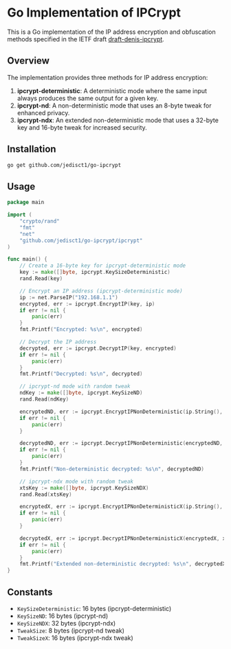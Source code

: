 # Go Implementation of IPCrypt

This is a Go implementation of the IP address encryption and obfuscation methods specified in the IETF draft [draft-denis-ipcrypt](https://datatracker.ietf.org/doc/draft-denis-ipcrypt/).

## Overview

The implementation provides three methods for IP address encryption:

1. **ipcrypt-deterministic**: A deterministic mode where the same input always produces the same output for a given key.
2. **ipcrypt-nd**: A non-deterministic mode that uses an 8-byte tweak for enhanced privacy.
3. **ipcrypt-ndx**: An extended non-deterministic mode that uses a 32-byte key and 16-byte tweak for increased security.

## Installation

```bash
go get github.com/jedisct1/go-ipcrypt
```

## Usage

```go
package main

import (
    "crypto/rand"
    "fmt"
    "net"
    "github.com/jedisct1/go-ipcrypt/ipcrypt"
)

func main() {
    // Create a 16-byte key for ipcrypt-deterministic mode
    key := make([]byte, ipcrypt.KeySizeDeterministic)
    rand.Read(key)

    // Encrypt an IP address (ipcrypt-deterministic mode)
    ip := net.ParseIP("192.168.1.1")
    encrypted, err := ipcrypt.EncryptIP(key, ip)
    if err != nil {
        panic(err)
    }
    fmt.Printf("Encrypted: %s\n", encrypted)

    // Decrypt the IP address
    decrypted, err := ipcrypt.DecryptIP(key, encrypted)
    if err != nil {
        panic(err)
    }
    fmt.Printf("Decrypted: %s\n", decrypted)

    // ipcrypt-nd mode with random tweak
    ndKey := make([]byte, ipcrypt.KeySizeND)
    rand.Read(ndKey)

    encryptedND, err := ipcrypt.EncryptIPNonDeterministic(ip.String(), ndKey, nil)
    if err != nil {
        panic(err)
    }

    decryptedND, err := ipcrypt.DecryptIPNonDeterministic(encryptedND, ndKey)
    if err != nil {
        panic(err)
    }
    fmt.Printf("Non-deterministic decrypted: %s\n", decryptedND)

    // ipcrypt-ndx mode with random tweak
    xtsKey := make([]byte, ipcrypt.KeySizeNDX)
    rand.Read(xtsKey)

    encryptedX, err := ipcrypt.EncryptIPNonDeterministicX(ip.String(), xtsKey, nil)
    if err != nil {
        panic(err)
    }

    decryptedX, err := ipcrypt.DecryptIPNonDeterministicX(encryptedX, xtsKey)
    if err != nil {
        panic(err)
    }
    fmt.Printf("Extended non-deterministic decrypted: %s\n", decryptedX)
}
```

## Constants

- `KeySizeDeterministic`: 16 bytes (ipcrypt-deterministic)
- `KeySizeND`: 16 bytes (ipcrypt-nd)
- `KeySizeNDX`: 32 bytes (ipcrypt-ndx)
- `TweakSize`: 8 bytes (ipcrypt-nd tweak)
- `TweakSizeX`: 16 bytes (ipcrypt-ndx tweak)
